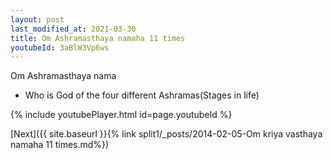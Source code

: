 ```yaml
---
layout: post
last_modified_at: 2021-03-30
title: Om Ashramasthaya namaha 11 times
youtubeId: 3aBlW3Vp6ws
---
```

 
 
Om Ashramasthaya nama 
 
 -  Who is God of the four different Ashramas(Stages in life) 
 
  
 
  
 
 
 
 
 
 


{% include youtubePlayer.html id=page.youtubeId %}
 
[Next]({{ site.baseurl }}{% link  split1/_posts/2014-02-05-Om kriya vasthaya namaha 11 times.md%})
 
